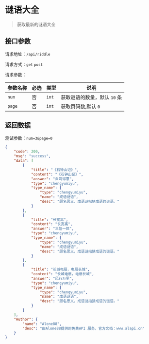 # 谜语大全

> 获取最新的谜语大全



## 接口参数

请求地址：`/api/riddle`

请求方式：`get` `post`

请求参数：

| 参数名称 | 必选 | 类型  | 说明                          |
| -------- | ---- | ----- | ----------------------------- |
| `num`    | 否   | `int` | 获取谜语的数量，默认 `10`  条 |
| `page`   | 否   | `int` | 获取页码数,默认 `0`           |

## 返回数据

测试参数：`num=3&page=0`

```json
{
    "code": 200,
    "msg": "success",
    "data": [
        {
            "title": "《石钟山记》",
            "content": "《石钟山记》",
            "answer": "自鸣得意",
            "type": "chengyumiyu",
            "type_name": {
                "type": "chengyumiyu",
                "name": "成语谜语",
                "desc": "顾名思义，成语谜指猜成语的谜语。"
            }
        },
        {
            "title": "长宽高",
            "content": "长宽高",
            "answer": "三位一体",
            "type": "chengyumiyu",
            "type_name": {
                "type": "chengyumiyu",
                "name": "成语谜语",
                "desc": "顾名思义，成语谜指猜成语的谜语。"
            }
        },
        {
            "title": "长城电扇，电扇长城",
            "content": "长城电扇，电扇长城",
            "answer": "风行万里",
            "type": "chengyumiyu",
            "type_name": {
                "type": "chengyumiyu",
                "name": "成语谜语",
                "desc": "顾名思义，成语谜指猜成语的谜语。"
            }
        }
    ],
    "Author": {
        "name": "Alone88",
        "desc": "由Alone88提供的免费API 服务，官方文档：www.alapi.cn"
    }
}
```

